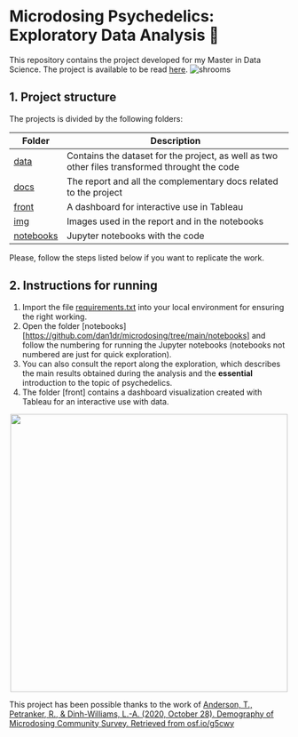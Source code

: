 # Microdosing Psychedelics: Exploratory Data Analysis 🍄

This repository contains the project developed for my Master in Data Science. The project is available to be read [here](docs/questions.pdf). 
![shrooms](https://user-images.githubusercontent.com/71450225/118313443-05a9d180-b4f3-11eb-8b09-f4e7f6e1230e.png)


## 1. Project structure

The projects is divided by the following folders:

| Folder | Description |
| --- | --- |
| [data](https://github.com/dan1dr/microdosing/tree/main/data) | Contains the dataset for the project, as well as two other files transformed throught the code |
| [docs](https://github.com/dan1dr/microdosing/tree/main/docs) | The report and all the complementary docs related to the project |
| [front](https://github.com/dan1dr/microdosing/tree/main/docs) | A dashboard for interactive use in Tableau|
| [img](https://github.com/dan1dr/microdosing/tree/main/img) | Images used in the report and in the notebooks |
| [notebooks](https://github.com/dan1dr/microdosing/tree/main/notebooks) | Jupyter notebooks with the code |


Please, follow the steps listed below if you want to replicate the work.

## 2. Instructions for running

1. Import the file [requirements.txt](requirements.txt) into your local environment for ensuring the right working.
2. Open the folder [notebooks][https://github.com/dan1dr/microdosing/tree/main/notebooks] and follow the numbering for running the Jupyter notebooks (notebooks not numbered are just for quick exploration).
3. You can also consult the report along the exploration, which describes the main results obtained during the analysis and the **essential** introduction to the topic of psychedelics.
4. The folder [front] contains a dashboard visualization created with Tableau for an interactive use with data.



<p align="center">
  <img src="https://psytechglobal.com/wp-content/uploads/2020/11/havn-life-chief-psychedelics-officer-ivan-casselman-740x383.jpg" width="500"">
</p>

This project has been possible thanks to the work of [Anderson, T., Petranker, R., & Dinh-Williams, L.-A. (2020, October 28). Demography of Microdosing Community Survey. Retrieved from osf.io/g5cwy](https://osf.io/g5cwy/)
